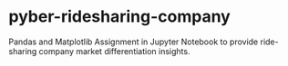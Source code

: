 # pyber-ridesharing-company
Pandas and Matplotlib Assignment in Jupyter Notebook to provide ride-sharing company market differentiation insights.  
